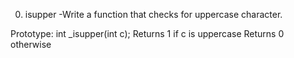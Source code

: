 0. isupper -Write a function that checks for uppercase character.

Prototype: int _isupper(int c);
Returns 1 if c is uppercase
Returns 0 otherwise

